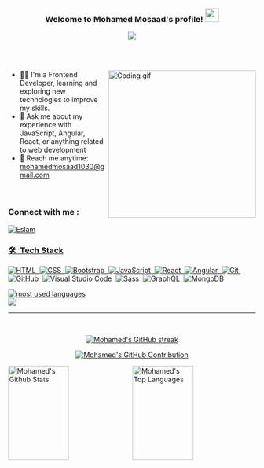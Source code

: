 <h3 align="center">
  Welcome to Mohamed Mosaad's profile!
  <img src="https://media.giphy.com/media/hvRJCLFzcasrR4ia7z/giphy.gif" width="28">
</h3>

<!-- Typing SVG by DenverCoder1 - https://github.com/DenverCoder1/readme-typing-svg -->
<p align="center">
  <a href="https://github.com/DenverCoder1/readme-typing-svg"><img src="https://readme-typing-svg.herokuapp.com/?lines=Frontend%20developer;Always%20learning%20new%20things&font=Fira%20Code&center=true&width=440&height=45&color=42cef5&vCenter=true&size=22"></a>
</p> 

<br />
<br/>
<p>
  <img align="right" width="300" src="programmer.gif" alt="Coding gif" />
</p>

- 👨‍💻  I'm a Frontend Developer, learning and exploring new technologies to improve my skills. <br/>
- 💬 Ask me about my experience with JavaScript, Angular, React, or anything related to web development  <br/>
- 📧 Reach me anytime: mohamedmosaad1030@gmail.com <br/><br/><br/>

### Connect with me :
<p>
 <a href="https://www.linkedin.com/in/mohamed-mosaad-5b3673256/" target="_blank">
  <img src="https://img.shields.io/badge/LinkedIn-0077B5?style=for-the-badge&logo=linkedin&logoColor=white" alt="Eslam"/>

</p>

### 🛠 &nbsp;Tech Stack
![HTML](https://img.shields.io/badge/-HTML-05122A?style=flat&logo=HTML5)&nbsp;
![CSS](https://img.shields.io/badge/-CSS-05122A?style=flat&logo=CSS3&logoColor=1572B6)&nbsp;
![Bootstrap](https://img.shields.io/badge/-Bootstrap-05122A?style=flat&logo=bootstrap&logoColor=563D7C)&nbsp;
![JavaScript](https://img.shields.io/badge/-JavaScript-05122A?style=flat&logo=javascript)&nbsp;
![React](https://img.shields.io/badge/React-05122A?style=flat&logo=React&logoColor=563D7C)&nbsp;
![Angular](https://img.shields.io/badge/Angular-05122A?style=flat&logo=angular&logoColor=DD0031)&nbsp;
![Git](https://img.shields.io/badge/-Git-05122A?style=flat&logo=git)&nbsp;
![GitHub](https://img.shields.io/badge/-GitHub-05122A?style=flat&logo=github)&nbsp;
![Visual Studio Code](https://img.shields.io/badge/-Visual%20Studio%20Code-05122A?style=flat&logo=visual-studio-code&logoColor=007ACC)&nbsp;
![Sass](https://img.shields.io/badge/-Sass-05122A?style=flat&logo=sass)&nbsp;
![GraphQL](https://img.shields.io/badge/-GraphQL-05122A?style=flat&logo=GraphQL)&nbsp;
![MongoDB](https://img.shields.io/badge/-MongoDB-05122A?style=flat&logo=MongoDB)&nbsp;

<img align="center" src="https://github-readme-stats.vercel.app/api/top-langs?username=Eslam405&show_icons=true&locale=en&layout=compact&theme=radical" alt="most used languages" />
<br>
<a href="https://komarev.com/ghpvc/?username=mohamed-mosaad90&style=for-the-badge">
    <img src="https://komarev.com/ghpvc/?username=mohamed-mosaad90&style=for-the-badge">
</a>

<br/>
<hr/>
<br/>

<p align="center">
  <a href="https://github.com/mohamed-mosaad90">
    <img src="https://github-readme-streak-stats.herokuapp.com/?user=mohamed-mosaad90&theme=radical&border=7F3FBF&background=0D1117" alt="Mohamed's GitHub streak"/>
  </a>
</p>

<p align="center">
  <a href="https://github.com/mohamed-mosaad90">
    <img src="https://github-profile-summary-cards.vercel.app/api/cards/profile-details?username=mohamed-mosaad90&theme=radical" alt="Mohamed's GitHub Contribution"/>
  </a>
</p>

<a> 
   <a href="https://github.com/mohamed-mosaad90"> <img alt="Mohamed's Github Stats" src="https://denvercoder1-github-readme-stats.vercel.app/api?username=mohamed-mosaad90&show_icons=true&count_private=true&theme=react&border_color=7F3FBF&bg_color=0D1117&title_color=F85D7F&icon_color=F8D866" height="192px" width="49.5%"/></a>
  <a href="https://github.com/mohamed-mosaad90">
    <img alt="Mohamed's Top Languages" src="https://denvercoder1-github-readme-stats.vercel.app/api/top-langs/?username=mohamed-mosaad90&langs_count=8&layout=compact&theme=react&border_color=7F3FBF&bg_color=0D1117&title_color=F85D7F&icon_color=F8D866" height="192px" width="49.5%"/> 
  </a>
  <br/>
</a>
